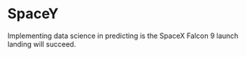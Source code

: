 # SpaceY
Implementing data science in predicting is the SpaceX Falcon 9 launch landing will succeed.
